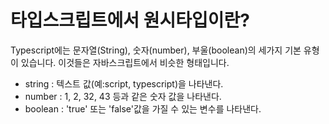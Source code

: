 # 타입스크립트에서 원시타입이란?

Typescript에는 문자열(String), 숫자(number), 부울(boolean)의 세가지 기본 유형이 있습니다. 이것들은 자바스크립트에서 비슷한 형태입니다.

- string : 텍스트 값(예:script, typescript)을 나타낸다.
- number : 1, 2, 32, 43 등과 같은 숫자 값을 나타낸다.
- boolean : 'true' 또는 'false'값을 가질 수 있는 변수를 나타낸다.
